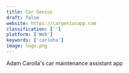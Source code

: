 ```yaml
---
title: Car Genius
draft: false 
website: https://cargeniusapp.com
classification: ['']
platform: ['Web']
keywords: ['carloha']
image: logo.png
---
```

Adam Carolla's car maintenance assistant app